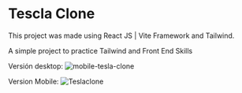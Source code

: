 # Tescla Clone 

This project was made using React JS | Vite Framework and Tailwind.

A simple project to practice Tailwind and Front End Skills

Versión desktop:
![mobile-tesla-clone](https://github.com/user-attachments/assets/21ea82df-0dd6-495b-9204-2cc9058dcdce)



Version Mobile:
![Teslaclone](https://github.com/user-attachments/assets/d6ee9691-28a8-4d3a-acde-3d65536a26a1)

